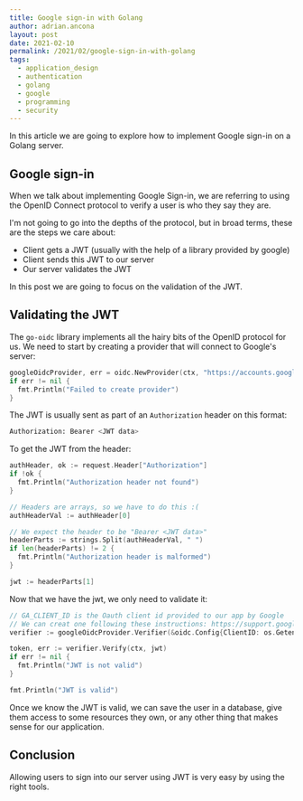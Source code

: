 ```yaml
---
title: Google sign-in with Golang
author: adrian.ancona
layout: post
date: 2021-02-10
permalink: /2021/02/google-sign-in-with-golang
tags:
  - application_design
  - authentication
  - golang
  - google
  - programming
  - security
---
```


In this article we are going to explore how to implement Google sign-in on a Golang server.

## Google sign-in

When we talk about implementing Google Sign-in, we are referring to using the OpenID Connect protocol to verify a user is who they say they are.

I'm not going to go into the depths of the protocol, but in broad terms, these are the steps we care about:
- Client gets a JWT (usually with the help of a library provided by google)
- Client sends this JWT to our server
- Our server validates the JWT

In this post we are going to focus on the validation of the JWT.

## Validating the JWT

The `go-oidc` library implements all the hairy bits of the OpenID protocol for us. We need to start by creating a provider that will connect to Google's server:

```go
googleOidcProvider, err = oidc.NewProvider(ctx, "https://accounts.google.com")
if err != nil {
  fmt.Println("Failed to create provider")
}
```

The JWT is usually sent as part of an `Authorization` header on this format:

```bash
Authorization: Bearer <JWT data>
```

To get the JWT from the header:

```go
authHeader, ok := request.Header["Authorization"]
if !ok {
  fmt.Println("Authorization header not found")
}

// Headers are arrays, so we have to do this :(
authHeaderVal := authHeader[0]

// We expect the header to be "Bearer <JWT data>"
headerParts := strings.Split(authHeaderVal, " ")
if len(headerParts) != 2 {
  fmt.Println("Authorization header is malformed")
}

jwt := headerParts[1]
```

Now that we have the jwt, we only need to validate it:

```go
// GA_CLIENT_ID is the Oauth client id provided to our app by Google
// We can creat one following these instructions: https://support.google.com/cloud/answer/6158849
verifier := googleOidcProvider.Verifier(&oidc.Config{ClientID: os.Getenv("GA_CLIENT_ID")})

token, err := verifier.Verify(ctx, jwt)
if err != nil {
  fmt.Println("JWT is not valid")
}

fmt.Println("JWT is valid")
```

Once we know the JWT is valid, we can save the user in a database, give them access to some resources they own, or any other thing that makes sense for our application.

## Conclusion

Allowing users to sign into our server using JWT is very easy by using the right tools.
